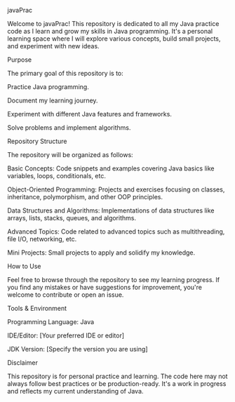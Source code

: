 javaPrac

Welcome to javaPrac! This repository is dedicated to all my Java practice code as I learn and grow my skills in Java programming. It's a personal learning space where I will explore various concepts, build small projects, and experiment with new ideas.

Purpose

The primary goal of this repository is to:

Practice Java programming.

Document my learning journey.

Experiment with different Java features and frameworks.

Solve problems and implement algorithms.

Repository Structure

The repository will be organized as follows:

Basic Concepts: Code snippets and examples covering Java basics like variables, loops, conditionals, etc.

Object-Oriented Programming: Projects and exercises focusing on classes, inheritance, polymorphism, and other OOP principles.

Data Structures and Algorithms: Implementations of data structures like arrays, lists, stacks, queues, and algorithms.

Advanced Topics: Code related to advanced topics such as multithreading, file I/O, networking, etc.

Mini Projects: Small projects to apply and solidify my knowledge.

How to Use

Feel free to browse through the repository to see my learning progress. If you find any mistakes or have suggestions for improvement, you're welcome to contribute or open an issue.

Tools & Environment

Programming Language: Java

IDE/Editor: [Your preferred IDE or editor]

JDK Version: [Specify the version you are using]

Disclaimer

This repository is for personal practice and learning. The code here may not always follow best practices or be production-ready. It's a work in progress and reflects my current understanding of Java.